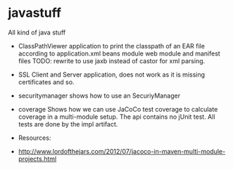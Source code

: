 javastuff
=========

All kind of java stuff

* ClassPathViewer application to print the classpath of an EAR file according to application.xml beans module web module and manifest files
    TODO: rewrite to use jaxb instead of castor for xml parsing.

* SSL Client and Server application, does not work as it is missing certificates and so.

* securitymanager shows how to use an SecuriyManager

* coverage Shows how we can use JaCoCo test coverage to calculate coverage in a multi-module setup. 
The api contains no jUnit test. All tests are done by the impl artifact.
* Resources:

 * http://www.lordofthejars.com/2012/07/jacoco-in-maven-multi-module-projects.html
